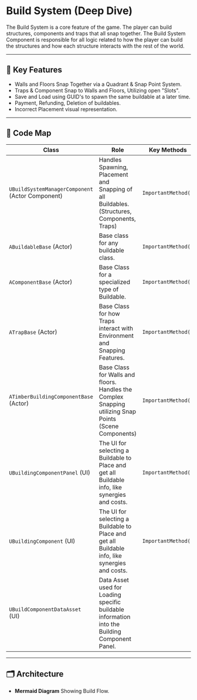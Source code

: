 ﻿# Build System (Deep Dive)

The Build System is a core feature of the game. The player can build structures, components and traps that all snap together. The Build System Component is responsible
for all logic related to how the player can build the structures and how each structure interacts with the rest of the world.

---

## 🔑 Key Features
- Walls and Floors Snap Together via a Quadrant & Snap Point System.
- Traps & Component Snap to Walls and Floors, Utilizing open "Slots".
- Save and Load using GUID's to spawn the same buildable at a later time.
- Payment, Refunding, Deletion of buildables.
- Incorrect Placement visual representation.

---

## 📂 Code Map
| Class                                            | Role                                                                                                             | Key Methods | GitHub                                                                      |
|--------------------------------------------------|------------------------------------------------------------------------------------------------------------------|-------------|-----------------------------------------------------------------------------|
| `UBuildSystemManagerComponent` (Actor Component) | Handles Spawning, Placement and Snapping of all Buildables. (Structures, Components, Traps)                      | `ImportantMethod()` | [Code](https://github.com/you/yourrepo/blob/main/Source/MyGame/Path/File.h) |
| `ABuildableBase` (Actor)                         | Base class for any buildable class.                                                                              | `ImportantMethod()` | [Code](https://github.com/you/yourrepo/blob/main/Source/MyGame/Path/File.h) |
| `AComponentBase` (Actor)                         | Base Class for a specialized type of Buildable.                                                                  | `ImportantMethod()` | [Code](https://github.com/you/yourrepo/blob/main/Source/MyGame/Path/File.h) |
| `ATrapBase` (Actor)                              | Base Class for how Traps interact with Environment and Snapping Features.                                        | `ImportantMethod()` | [Code](https://github.com/you/yourrepo/blob/main/Source/MyGame/Path/File.h) |
| `ATimberBuildingComponentBase` (Actor)           | Base Class for Walls and floors. Handles the Complex Snapping utilizing Snap Points (Scene Components)           | `ImportantMethod()` | [Code](https://github.com/you/yourrepo/blob/main/Source/MyGame/Path/File.h) |
| `UBuildingComponentPanel` (UI)                   | The UI for selecting a Buildable to Place and get all Buildable info, like synergies and costs.                  | `ImportantMethod()` | [Code](https://github.com/you/yourrepo/blob/main/Source/MyGame/Path/File.h) |
| `UBuildingComponent`  (UI)                       | The UI for selecting a Buildable to Place and get all Buildable info, like synergies and costs.                  | `ImportantMethod()` | [Code](https://github.com/you/yourrepo/blob/main/Source/MyGame/Path/File.h) |
| `UBuildComponentDataAsset`  (UI)                 | Data Asset used for Loading specific buildable information into the Building Component Panel. |  | [Code](https://github.com/you/yourrepo/blob/main/Source/MyGame/Path/File.h) |

---

## 🗂 Architecture

- **Mermaid Diagram** Showing Build Flow.